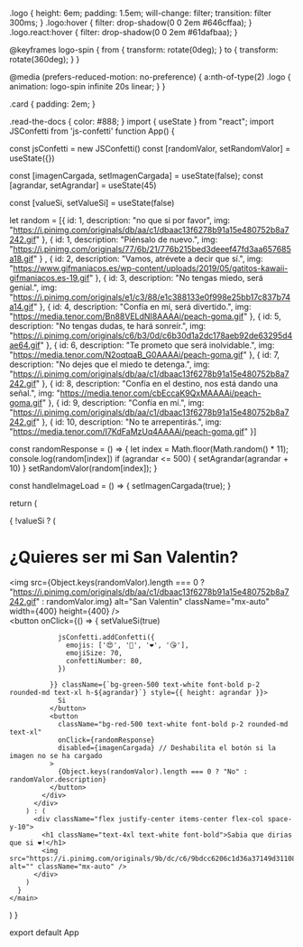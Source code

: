 .logo {
  height: 6em;
  padding: 1.5em;
  will-change: filter;
  transition: filter 300ms;
}
.logo:hover {
  filter: drop-shadow(0 0 2em #646cffaa);
}
.logo.react:hover {
  filter: drop-shadow(0 0 2em #61dafbaa);
}

@keyframes logo-spin {
  from {
    transform: rotate(0deg);
  }
  to {
    transform: rotate(360deg);
  }
}

@media (prefers-reduced-motion: no-preference) {
  a:nth-of-type(2) .logo {
    animation: logo-spin infinite 20s linear;
  }
}

.card {
  padding: 2em;
}

.read-the-docs {
  color: #888;
}
import { useState } from "react";
import JSConfetti from 'js-confetti'
function App() {


  const jsConfetti = new JSConfetti()
  const [randomValor, setRandomValor] = useState({})

  const [imagenCargada, setImagenCargada] = useState(false);
  const [agrandar, setAgrandar] = useState(45)


  const [valueSi, setValueSi] = useState(false)

  let random = [{
    id: 1,
    description: "no que si por favor",
    img: "https://i.pinimg.com/originals/db/aa/c1/dbaac13f6278b91a15e480752b8a7242.gif"
  },
  {
    id: 1,
    description: "Piénsalo de nuevo.",
    img: "https://i.pinimg.com/originals/77/6b/21/776b215bed3deeef47fd3aa657685a18.gif"
  }
    ,
  {
    id: 2,
    description: "Vamos, atrévete a decir que sí.",
    img: "https://www.gifmaniacos.es/wp-content/uploads/2019/05/gatitos-kawaii-gifmaniacos.es-19.gif"
  },
  {
    id: 3,
    description: "No tengas miedo, será genial.",
    img: "https://i.pinimg.com/originals/e1/c3/88/e1c388133e0f998e25bb17c837b74a14.gif"
  },
  {
    id: 4,
    description: "Confía en mí, será divertido.",
    img: "https://media.tenor.com/Bn88VELdNI8AAAAi/peach-goma.gif"
  },
  {
    id: 5,
    description: "No tengas dudas, te hará sonreír.",
    img: "https://i.pinimg.com/originals/c6/b3/0d/c6b30d1a2dc178aeb92de63295d4ae64.gif"
  },
  {
    id: 6,
    description: "Te prometo que será inolvidable.",
    img: "https://media.tenor.com/N2oqtqaB_G0AAAAi/peach-goma.gif"
  },
  {
    id: 7,
    description: "No dejes que el miedo te detenga.",
    img: "https://i.pinimg.com/originals/db/aa/c1/dbaac13f6278b91a15e480752b8a7242.gif"
  },
  {
    id: 8,
    description: "Confía en el destino, nos está dando una señal.",
    img: "https://media.tenor.com/cbEccaK9QxMAAAAi/peach-goma.gif"
  },
  {
    id: 9,
    description: "Confía en mí.",
    img: "https://i.pinimg.com/originals/db/aa/c1/dbaac13f6278b91a15e480752b8a7242.gif"
  },
  {
    id: 10,
    description: "No te arrepentirás.",
    img: "https://media.tenor.com/I7KdFaMzUq4AAAAi/peach-goma.gif"
  }]

  const randomResponse = () => {
    let index = Math.floor(Math.random() * 11);
    console.log(random[index])
    if (agrandar <= 500) {
      setAgrandar(agrandar + 10)
    }
    setRandomValor(random[index]);
  }


  const handleImageLoad = () => {
    setImagenCargada(true);
  }


  return (
    <main id="canvas" className="fondo w-screen h-screen bg-no-repeat bg-cover flex items-center justify-center bg-center ">
      {
        !valueSi ? (
          <div className="p-5">
            <h1 className="text-white font-bold text-5xl text-center">¿Quieres ser mi San Valentin?</h1>
            <img src={Object.keys(randomValor).length === 0 ?
              "https://i.pinimg.com/originals/db/aa/c1/dbaac13f6278b91a15e480752b8a7242.gif" : randomValor.img} alt="San Valentin" className="mx-auto" width={400} height={400} />
            <div className="grid grid-cols-1 md:grid-cols-2 mt-10 gap-5 items-center">
              <button onClick={() => {
                setValueSi(true)

                jsConfetti.addConfetti({
                  emojis: ['😍', '🥰', '❤️', '😘'],
                  emojiSize: 70,
                  confettiNumber: 80,
                })

              }} className={`bg-green-500 text-white font-bold p-2 rounded-md text-xl h-${agrandar}`} style={{ height: agrandar }}>
                Si
              </button>
              <button
                className="bg-red-500 text-white font-bold p-2 rounded-md text-xl"
                onClick={randomResponse}
                disabled={imagenCargada} // Deshabilita el botón si la imagen no se ha cargado
              >
                {Object.keys(randomValor).length === 0 ? "No" : randomValor.description}
              </button>
            </div>
          </div>
        ) : (
          <div className="flex justify-center items-center flex-col space-y-10">
            <h1 className="text-4xl text-white font-bold">Sabia que dirias que si ❤️!</h1>
            <img src="https://i.pinimg.com/originals/9b/dc/c6/9bdcc6206c1d36a37149d31108c6bb41.gif" alt="" className="mx-auto" />
          </div>
        )
      }
    </main>
  )
}

export default App

<!---
gasparcito123/gasparcito123 is a ✨ special ✨ repository because its `README.md` (this file) appears on your GitHub profile.
You can click the Preview link to take a look at your changes.
--->
